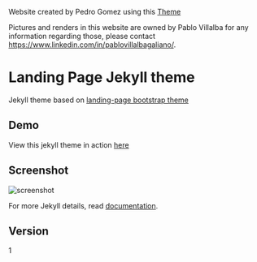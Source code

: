 Website created by Pedro Gomez using this [Theme](https://swcool.github.io/landing-page-theme)

Pictures and renders in this website are owned by Pablo Villalba for any information regarding those, please contact https://www.linkedin.com/in/pablovillalbagaliano/.

# Landing Page Jekyll theme

Jekyll theme based on [landing-page bootstrap theme ](http://startbootstrap.com/templates/landing-page/)

## Demo
View this jekyll theme in action [here](https://swcool.github.io/landing-page-theme)

## Screenshot
![screenshot](https://raw.githubusercontent.com/swcool/landing-page-theme/master/img/screenshot.png)

For more Jekyll details, read [documentation](http://jekyllrb.com/).

## Version
1
